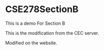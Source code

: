 # CSE278SectionB
This is a demo For Section B



This is the modification from the CEC server.

Modified on the website.
